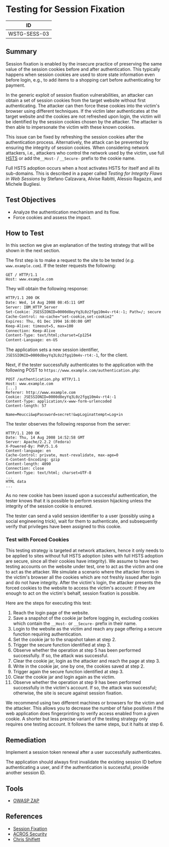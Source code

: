# Testing for Session Fixation

|ID          |
|------------|
|WSTG-SESS-03|

## Summary

Session fixation is enabled by the insecure practice of preserving the same value of the session cookies before and after authentication. This typically happens when session cookies are used to store state information even before login, e.g., to add items to a shopping cart before authenticating for payment.

In the generic exploit of session fixation vulnerabilities, an attacker can obtain a set of session cookies from the target website without first authenticating. The attacker can then force these cookies into the victim's browser using different techniques. If the victim later authenticates at the target website and the cookies are not refreshed upon login, the victim will be identified by the session cookies chosen by the attacker. The attacker is then able to impersonate the victim with these known cookies.

This issue can be fixed by refreshing the session cookies after the authentication process. Alternatively, the attack can be prevented by ensuring the integrity of session cookies. When considering network attackers, i.e., attackers who control the network used by the victim, use full [HSTS](https://en.wikipedia.org/wiki/HTTP_Strict_Transport_Security) or add the`__Host-` / `__Secure-` prefix to the cookie name.

Full HSTS adoption occurs when a host activates HSTS for itself and all its sub-domains. This is described in a paper called *Testing for Integrity Flaws in Web Sessions* by Stefano Calzavara, Alvise Rabitti, Alessio Ragazzo, and Michele Bugliesi.

## Test Objectives

- Analyze the authentication mechanism and its flow.
- Force cookies and assess the impact.

## How to Test

In this section we give an explanation of the testing strategy that will be shown in the next section.

The first step is to make a request to the site to be tested (_e.g._ `www.example.com`). If the tester requests the following:

```http
GET / HTTP/1.1
Host: www.example.com
```

They will obtain the following response:

```html
HTTP/1.1 200 OK
Date: Wed, 14 Aug 2008 08:45:11 GMT
Server: IBM_HTTP_Server
Set-Cookie: JSESSIONID=0000d8eyYq3L0z2fgq10m4v-rt4:-1; Path=/; secure
Cache-Control: no-cache="set-cookie,set-cookie2"
Expires: Thu, 01 Dec 1994 16:00:00 GMT
Keep-Alive: timeout=5, max=100
Connection: Keep-Alive
Content-Type: text/html;charset=Cp1254
Content-Language: en-US
```

The application sets a new session identifier, `JSESSIONID=0000d8eyYq3L0z2fgq10m4v-rt4:-1`, for the client.

Next, if the tester successfully authenticates to the application with the following POST to `https://www.example.com/authentication.php`:

```http
POST /authentication.php HTTP/1.1
Host: www.example.com
[...]
Referer: http://www.example.com
Cookie: JSESSIONID=0000d8eyYq3L0z2fgq10m4v-rt4:-1
Content-Type: application/x-www-form-urlencoded
Content-length: 57

Name=Meucci&wpPassword=secret!&wpLoginattempt=Log+in
```

The tester observes the following response from the server:

```http
HTTP/1.1 200 OK
Date: Thu, 14 Aug 2008 14:52:58 GMT
Server: Apache/2.2.2 (Fedora)
X-Powered-By: PHP/5.1.6
Content-language: en
Cache-Control: private, must-revalidate, max-age=0
X-Content-Encoding: gzip
Content-length: 4090
Connection: close
Content-Type: text/html; charset=UTF-8
...
HTML data
...
```

As no new cookie has been issued upon a successful authentication, the tester knows that it is possible to perform session hijacking unless the integrity of the session cookie is ensured.

The tester can send a valid session identifier to a user (possibly using a social engineering trick), wait for them to authenticate, and subsequently verify that privileges have been assigned to this cookie.

### Test with Forced Cookies

This testing strategy is targeted at network attackers, hence it only needs to be applied to sites without full HSTS adoption (sites with full HSTS adoption are secure, since all their cookies have integrity). We assume to have two testing accounts on the website under test, one to act as the victim and one to act as the attacker. We simulate a scenario where the attacker forces in the victim's browser all the cookies which are not freshly issued after login and do not have integrity. After the victim's login, the attacker presents the forced cookies to the website to access the victim's account: if they are enough to act on the victim's behalf, session fixation is possible.

Here are the steps for executing this test:

1. Reach the login page of the website.
2. Save a snapshot of the cookie jar before logging in, excluding cookies which contain the `__Host-` or `__Secure-` prefix in their name.
3. Login to the website as the victim and reach any page offering a secure function requiring authentication.
4. Set the cookie jar to the snapshot taken at step 2.
5. Trigger the secure function identified at step 3.
6. Observe whether the operation at step 5 has been performed successfully. If so, the attack was successful.
7. Clear the cookie jar, login as the attacker and reach the page at step 3.
8. Write in the cookie jar, one by one, the cookies saved at step 2.
9. Trigger again the secure function identified at step 3.
10. Clear the cookie jar and login again as the victim.
11. Observe whether the operation at step 9 has been performed successfully in the victim's account. If so, the attack was successful; otherwise, the site is secure against session fixation.

We recommend using two different machines or browsers for the victim and the attacker. This allows you to decrease the number of false positives if the web application does fingerprinting to verify access enabled from a given cookie. A shorter but less precise variant of the testing strategy only requires one testing account. It follows the same steps, but it halts at step 6.

## Remediation

Implement a session token renewal after a user successfully authenticates.

The application should always first invalidate the existing session ID before authenticating a user, and if the authentication is successful, provide another session ID.

## Tools

- [OWASP ZAP](https://www.zaproxy.org)

## References

- [Session Fixation](https://owasp.org/www-community/attacks/Session_fixation)
- [ACROS Security](https://www.acrossecurity.com/papers/session_fixation.pdf)
- [Chris Shiflett](http://shiflett.org/articles/session-fixation)
